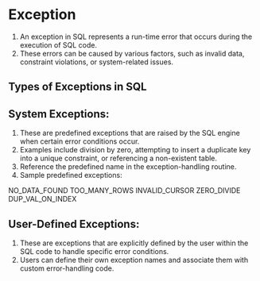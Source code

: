 # Exception

1. An exception in SQL represents a run-time error that occurs during the execution of SQL code.
2. These errors can be caused by various factors, such as invalid data, constraint violations, or system-related issues.

## Types of Exceptions in SQL

## System Exceptions: 
 1. These are predefined exceptions that are raised by the SQL engine when certain error conditions occur. 
 2. Examples include division by zero, attempting to insert a duplicate key into a unique constraint, or referencing a non-existent table.
 3. Reference the predefined name in the exception-handling routine.
 4.  Sample predefined exceptions: 

NO_DATA_FOUND
TOO_MANY_ROWS
INVALID_CURSOR
ZERO_DIVIDE
DUP_VAL_ON_INDEX

## User-Defined Exceptions:
 1. These are exceptions that are explicitly defined by the user within the SQL code to handle specific error conditions. 
 2. Users can define their own exception names and associate them with custom error-handling code.